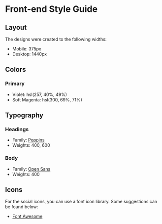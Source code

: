 # Front-end Style Guide

## Layout
The designs were created to the following widths:

- Mobile: 375px
- Desktop: 1440px

## Colors

### Primary
- Violet: hsl(257, 40%, 49%)
- Soft Magenta: hsl(300, 69%, 71%)

## Typography
### Headings
- Family: [Poppins](https://fonts.google.com/specimen/Poppins)
- Weights: 400, 600

### Body
- Family: [Open Sans](https://fonts.google.com/specimen/Open+Sans)
- Weights: 400

## Icons
For the social icons, you can use a font icon library. Some suggestions can be found below:
- [Font Awesome](https://fontawesome.com/)
